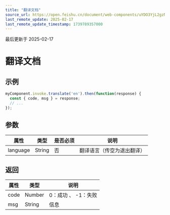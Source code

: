 ```yaml
---
title: "翻译文档"
source_url: https://open.feishu.cn/document/web-components/uYDO3YjL2gzN24iN3cjN/old-docs-component/old-invoke-api/old-translate
last_remote_update: 2025-02-17
last_remote_update_timestamp: 1739789357000
---
```

最后更新于 2025-02-17

# 翻译文档
## 示例
```js
myComponent.invoke.translate('en').then(function(response) {
  const { code, msg } = response;
  // ...
});
```

## 参数
|属性|	类型|	是否必须	|说明|
| ---|----- | -------|------ | 
|language|	String	|否|	翻译语言（传空为退出翻译）

## 返回
|属性|	类型|	说明|
| ---|----- | ------- | 
|code|	Number |	0：成功 、 -1：失败 |
|msg|	String |	信息 |
